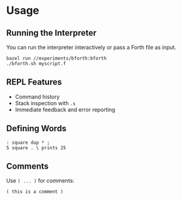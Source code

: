 # Usage

## Running the Interpreter

You can run the interpreter interactively or pass a Forth file as input.

```
bazel run //experiments/bforth:bforth
./bforth.sh myscript.f
```

## REPL Features
- Command history
- Stack inspection with `.s`
- Immediate feedback and error reporting

## Defining Words
```
: square dup * ;
5 square . \ prints 25
```

## Comments
Use `( ... )` for comments:
```
( this is a comment )
```
